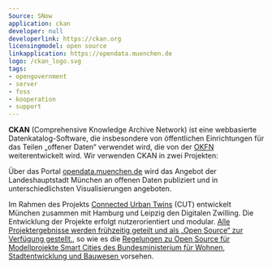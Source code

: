 ```yaml
---
Source: SNow
application: ckan
developer: null
developerlink: https://ckan.org
licensingmodel: open source
linkapplication: https://opendata.muenchen.de
logo: /ckan_logo.svg
tags:
- opengovernment
- server
- foss
- kooperation
- support
---
```


__CKAN__ (Comprehensive Knowledge Archive Network) ist eine webbasierte Datenkatalog-Software, die insbesondere von öffentlichen Einrichtungen für das Teilen „offener Daten“ verwendet wird, die von der [OKFN](https://okfn.org) weiterentwickelt wird.
Wir verwenden CKAN in zwei Projekten:

Über das Portal [opendata.muenchen.de](https://opendata.muenchen.de) wird das Angebot der Landeshauptstadt München an offenen Daten publiziert und in unterschiedlichsten Visualisierungen angeboten.

Im Rahmen des Projekts [Connected Urban Twins](https://www.connectedurbantwins.de) (CUT) entwickelt München zusammen mit Hamburg und Leipzig den Digitalen Zwilling.
Die Entwicklung der Projekte erfolgt nutzerorientiert und modular.
[Alle Projektergebnisse werden frühzeitig geteilt und als „Open Source“ zur Verfügung gestellt.](https://stadt.muenchen.de/infos/connected-urban-twins.html), so wie es die [Regelungen zu Open Source für Modellprojekte Smart Cities des Bundesministerium für Wohnen, Stadtentwicklung und Bauwesen ](https://www.smart-city-dialog.de/regelungen-zu-open-source-fuer-modellprojekte-smart-cities) vorsehen.
